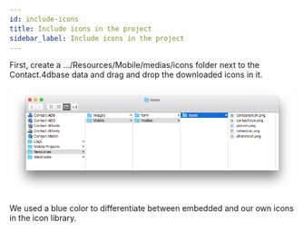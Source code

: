 ```yaml
---
id: include-icons
title: Include icons in the project
sidebar_label: Include icons in the project
---
```



First, create a .../Resources/Mobile/medias/icons folder next to the Contact.4dbase data and drag and drop the downloaded icons in it.

![Mobile folder custom icons](assets/custom-icons/mobile-folder-custom-icons.png)

We used a blue color to differentiate between embedded and our own icons in the icon library.









